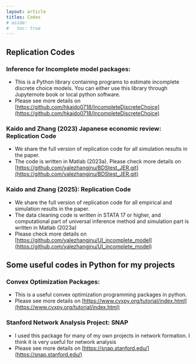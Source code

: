 ```yaml
---
layout: article
titles: Codes
# aside:
#   toc: true
---
```

## Replication Codes
### Inference for Incomplete model packages:
- This is a Python library containing programs to estimate incomplete discrete choice models. You can either use this library through Jupyternote book or local python software.
- Please see more details on [https://github.com/hkaido0718/IncompleteDiscreteChoice](https://github.com/hkaido0718/IncompleteDiscreteChoice)
### Kaido and Zhang (2023) Japanese economic review: Replication Code
- We share the full version of replication code for all simulation results in the paper.
- The code is written in Matlab (2023a). Please check more details on [https://github.com/yalezhangjnu/BDStest_JER.git](https://github.com/yalezhangjnu/BDStest_JER.git)  
### Kaido and Zhang (2025): Replication Code
- We share the full version of replication code for all empirical and simulation results in the paper.
- The data cleaning code is written in STATA 17 or higher, and computational part of universal inference method and simulation part is written in Matlab (2023a)
- Please check more details on [https://github.com/yalezhangjnu/UI_incomplete_model](https://github.com/yalezhangjnu/UI_incomplete_model)
## Some useful codes in Python for my projects
### Convex Optimization Packages:
- This is a useful convex optimization programming packages in python.
- Please see more details on [https://www.cvxpy.org/tutorial/index.html](https://www.cvxpy.org/tutorial/index.html)
### Stanford Network Analysis Project: SNAP
- I used this package for many of my own projects in network formation. I think it is very useful for network analysis
- Please see more details on [https://snap.stanford.edu/](https://snap.stanford.edu/)

